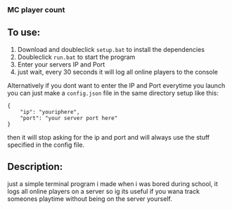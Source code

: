 ### MC player count

## To use:

1. Download and doubleclick `setup.bat` to install the dependencies
2. Doubleclick `run.bat` to start the program
3. Enter your servers IP and Port
4. just wait, every 30 seconds it will log all online players to the console

Alternatively if you dont want to enter the IP and Port everytime you launch you can just make a `config.json` file in the same directory setup like this:
```
{
    "ip": "youriphere",
    "port": "your server port here"
}
```
then it will stop asking for the ip and port and will always use the stuff specified in the config file.




## Description: 

just a simple terminal program i made when i was bored during school, it logs all online players on a server so ig its useful if you wana track someones playtime without being on the server yourself.
